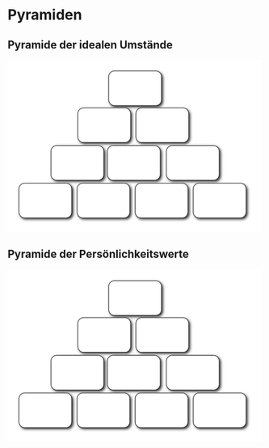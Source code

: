 # Pyramiden

## Pyramide der idealen Umstände

![](../assets/pyramide.png)

## Pyramide der Persönlichkeitswerte

![](../assets/pyramide.png)
